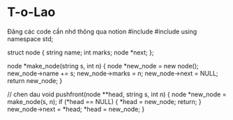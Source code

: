 # T-o-Lao
Đăng các code cần nhớ thông qua notion
#include <iostream>
#include <cstring>
using namespace std;

struct node
{
    string name;
    int marks;
    node *next;
};

node *make_node(string s, int n)
{
    node *new_node = new node();
    new_node->name += s;
    new_node->marks = n;
    new_node->next = NULL;
    return new_node;
}

// chen dau
void pushfront(node **head, string s, int n)
{
    node *new_node = make_node(s, n);
    if (*head == NULL)
    {
        *head = new_node;
        return;
    }
    new_node->next = *head;
    *head = new_node;
}
